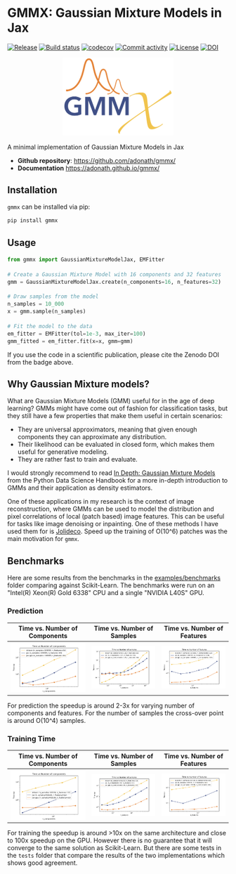# GMMX: Gaussian Mixture Models in Jax

[![Release](https://img.shields.io/github/v/release/adonath/gmmx)](https://img.shields.io/github/v/release/adonath/gmmx)
[![Build status](https://img.shields.io/github/actions/workflow/status/adonath/gmmx/main.yml?branch=main)](https://github.com/adonath/gmmx/actions/workflows/main.yml?query=branch%3Amain)
[![codecov](https://codecov.io/gh/adonath/gmmx/branch/main/graph/badge.svg)](https://codecov.io/gh/adonath/gmmx)
[![Commit activity](https://img.shields.io/github/commit-activity/m/adonath/gmmx)](https://img.shields.io/github/commit-activity/m/adonath/gmmx)
[![License](https://img.shields.io/github/license/adonath/gmmx)](https://img.shields.io/github/license/adonath/gmmx)
[![DOI](https://zenodo.org/badge/879790145.svg)](https://doi.org/10.5281/zenodo.14515326)

<p align="center">
<img width="50%" src="https://raw.githubusercontent.com/adonath/gmmx/main/docs/_static/gmmx-logo.png" alt="GMMX Logo"/>
</p>

A minimal implementation of Gaussian Mixture Models in Jax

- **Github repository**: <https://github.com/adonath/gmmx/>
- **Documentation** <https://adonath.github.io/gmmx/>

## Installation

`gmmx` can be installed via pip:

```bash
pip install gmmx
```

## Usage

```python
from gmmx import GaussianMixtureModelJax, EMFitter

# Create a Gaussian Mixture Model with 16 components and 32 features
gmm = GaussianMixtureModelJax.create(n_components=16, n_features=32)

# Draw samples from the model
n_samples = 10_000
x = gmm.sample(n_samples)

# Fit the model to the data
em_fitter = EMFitter(tol=1e-3, max_iter=100)
gmm_fitted = em_fitter.fit(x=x, gmm=gmm)
```

If you use the code in a scientific publication, please cite the Zenodo DOI from the badge above.

## Why Gaussian Mixture models?

What are Gaussian Mixture Models (GMM) useful for in the age of deep learning? GMMs might have come out of fashion for classification tasks, but they still
have a few properties that make them useful in certain scenarios:

- They are universal approximators, meaning that given enough components they can approximate any distribution.
- Their likelihood can be evaluated in closed form, which makes them useful for generative modeling.
- They are rather fast to train and evaluate.

I would strongly recommend to read [In Depth: Gaussian Mixture Models](https://jakevdp.github.io/PythonDataScienceHandbook/05.12-gaussian-mixtures.html) from the Python Data Science Handbook for a more in-depth introduction to GMMs and their
application as density estimators.

One of these applications in my research is the context of image reconstruction, where GMMs can be used to model the distribution and pixel correlations of local (patch based)
image features. This can be useful for tasks like image denoising or inpainting. One of these methods I have used them for is [Jolideco](https://github.com/jolideco/jolideco).
Speed up the training of O(10^6) patches was the main motivation for `gmmx`.

## Benchmarks

Here are some results from the benchmarks in the [examples/benchmarks](https://github.com/adonath/gmmx/tree/main/examples/benchmarks) folder comparing against Scikit-Learn. The benchmarks were run on an "Intel(R) Xeon(R) Gold 6338" CPU and a single "NVIDIA L40S" GPU.

### Prediction

| Time vs. Number of Components                                                                                                       | Time vs. Number of Samples                                                                                                    | Time vs. Number of Features                                                                                                     |
| ----------------------------------------------------------------------------------------------------------------------------------- | ----------------------------------------------------------------------------------------------------------------------------- | ------------------------------------------------------------------------------------------------------------------------------- |
| ![Time vs. Number of Components](https://raw.githubusercontent.com/adonath/gmmx/main/docs/_static/time-vs-n-components-predict.png) | ![Time vs. Number of Samples](https://raw.githubusercontent.com/adonath/gmmx/main/docs/_static/time-vs-n-samples-predict.png) | ![Time vs. Number of Features](https://raw.githubusercontent.com/adonath/gmmx/main/docs/_static/time-vs-n-features-predict.png) |

For prediction the speedup is around 2-3x for varying number of components and features. For the number of samples the cross-over point is around O(10^4) samples.

### Training Time

| Time vs. Number of Components                                                                                                   | Time vs. Number of Samples                                                                                                | Time vs. Number of Features                                                                                                 |
| ------------------------------------------------------------------------------------------------------------------------------- | ------------------------------------------------------------------------------------------------------------------------- | --------------------------------------------------------------------------------------------------------------------------- |
| ![Time vs. Number of Components](https://raw.githubusercontent.com/adonath/gmmx/main/docs/_static/time-vs-n-components-fit.png) | ![Time vs. Number of Samples](https://raw.githubusercontent.com/adonath/gmmx/main/docs/_static/time-vs-n-samples-fit.png) | ![Time vs. Number of Features](https://raw.githubusercontent.com/adonath/gmmx/main/docs/_static/time-vs-n-features-fit.png) |

For training the speedup is around >10x on the same architecture and close to 100x speedup on the GPU. However there is no guarantee that it will converge to the same solution as Scikit-Learn. But there are some tests in the `tests` folder that compare the results of the two implementations which shows good agreement.
